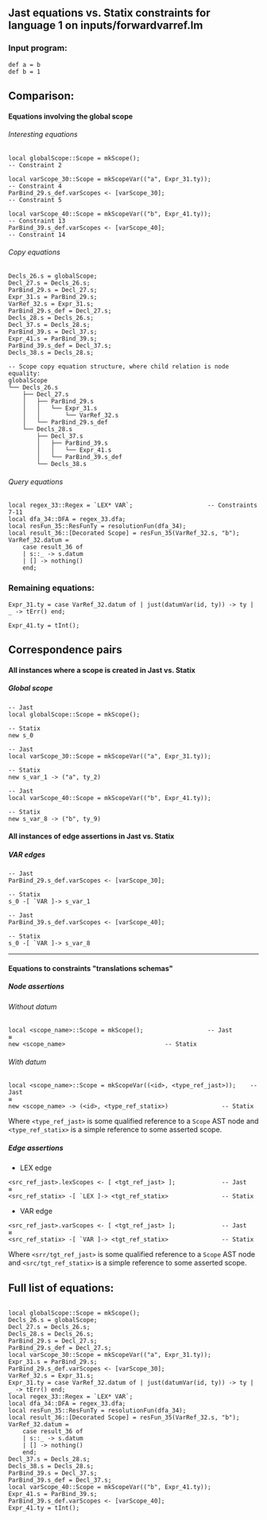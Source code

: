 ## Jast equations vs. Statix constraints for language 1 on inputs/forwardvarref.lm

### Input program:
```
def a = b
def b = 1
```

## Comparison:
#### Equations involving the global scope
###### Interesting equations
```
local globalScope::Scope = mkScope();                                   -- Constraint 2

local varScope_30::Scope = mkScopeVar(("a", Expr_31.ty));               -- Constraint 4
ParBind_29.s_def.varScopes <- [varScope_30];                            -- Constraint 5

local varScope_40::Scope = mkScopeVar(("b", Expr_41.ty));               -- Constraint 13
ParBind_39.s_def.varScopes <- [varScope_40];                            -- Constraint 14

```
###### Copy equations
```
Decls_26.s = globalScope;
Decl_27.s = Decls_26.s;
ParBind_29.s = Decl_27.s;
Expr_31.s = ParBind_29.s;
VarRef_32.s = Expr_31.s;
ParBind_29.s_def = Decl_27.s;
Decls_28.s = Decls_26.s;
Decl_37.s = Decls_28.s;
ParBind_39.s = Decl_37.s;
Expr_41.s = ParBind_39.s;
ParBind_39.s_def = Decl_37.s;
Decls_38.s = Decls_28.s;

-- Scope copy equation structure, where child relation is node equality:
globalScope
└── Decls_26.s
    ├── Decl_27.s
    │   ├── ParBind_29.s
    │   │   └── Expr_31.s
    │   │       └── VarRef_32.s
    │   └── ParBind_29.s_def
    └── Decls_28.s
        ├── Decl_37.s
        │   ├── ParBind_39.s
        │   │   └── Expr_41.s
        │   └── ParBind_39.s_def
        └── Decls_38.s
```

###### Query equations
```
local regex_33::Regex = `LEX* VAR`;				        -- Constraints 7-11
local dfa_34::DFA = regex_33.dfa;
local resFun_35::ResFunTy = resolutionFun(dfa_34);
local result_36::[Decorated Scope] = resFun_35(VarRef_32.s, "b");
VarRef_32.datum = 
	case result_36 of
	| s::_ -> s.datum
	| [] -> nothing()
	end;
```

### Remaining equations:
```
Expr_31.ty = case VarRef_32.datum of | just(datumVar(id, ty)) -> ty | _ -> tErr() end;

Expr_41.ty = tInt();
```


## Correspondence pairs
#### All instances where a scope is created in Jast vs. Statix
##### Global scope
```
-- Jast
local globalScope::Scope = mkScope();

-- Statix
new s_0
```

```
-- Jast
local varScope_30::Scope = mkScopeVar(("a", Expr_31.ty));

-- Statix
new s_var_1 -> ("a", ty_2)
```

```
-- Jast
local varScope_40::Scope = mkScopeVar(("b", Expr_41.ty));

-- Statix
new s_var_8 -> ("b", ty_9)
```

#### All instances of edge assertions in Jast vs. Statix
##### VAR edges
```
-- Jast
ParBind_29.s_def.varScopes <- [varScope_30];

-- Statix
s_0 -[ `VAR ]-> s_var_1
```

```
-- Jast
ParBind_39.s_def.varScopes <- [varScope_40];

-- Statix
s_0 -[ `VAR ]-> s_var_8
```


---

#### Equations to constraints "translations schemas"

##### Node assertions
###### Without datum
````
local <scope_name>::Scope = mkScope();					-- Jast
≡
new <scope_name>							-- Statix
````
###### With datum
````
local <scope_name>::Scope = mkScopeVar((<id>, <type_ref_jast>));	-- Jast
≡
new <scope_name> -> (<id>, <type_ref_statix>)				-- Statix
````
Where `<type_ref_jast>` is some qualified reference to a `Scope` AST node and `<type_ref_statix>` is a simple reference to some asserted scope.

##### Edge assertions
- LEX edge
```
<src_ref_jast>.lexScopes <- [ <tgt_ref_jast> ];				-- Jast
≡
<src_ref_statix> -[ `LEX ]-> <tgt_ref_statix>				-- Statix
```
- VAR edge
```
<src_ref_jast>.varScopes <- [ <tgt_ref_jast> ];				-- Jast
≡
<src_ref_statix> -[ `VAR ]-> <tgt_ref_statix>				-- Statix
```
Where `<srr/tgt_ref_jast>` is some qualified reference to a `Scope` AST node and `<src/tgt_ref_statix>` is a simple reference to some asserted scope.


## Full list of equations:
```

local globalScope::Scope = mkScope();
Decls_26.s = globalScope;
Decl_27.s = Decls_26.s;
Decls_28.s = Decls_26.s;
ParBind_29.s = Decl_27.s;
ParBind_29.s_def = Decl_27.s;
local varScope_30::Scope = mkScopeVar(("a", Expr_31.ty));
Expr_31.s = ParBind_29.s;
ParBind_29.s_def.varScopes <- [varScope_30];
VarRef_32.s = Expr_31.s;
Expr_31.ty = case VarRef_32.datum of | just(datumVar(id, ty)) -> ty | _ -> tErr() end;
local regex_33::Regex = `LEX* VAR`;
local dfa_34::DFA = regex_33.dfa;
local resFun_35::ResFunTy = resolutionFun(dfa_34);
local result_36::[Decorated Scope] = resFun_35(VarRef_32.s, "b");
VarRef_32.datum = 
	case result_36 of
	| s::_ -> s.datum
	| [] -> nothing()
	end;
Decl_37.s = Decls_28.s;
Decls_38.s = Decls_28.s;
ParBind_39.s = Decl_37.s;
ParBind_39.s_def = Decl_37.s;
local varScope_40::Scope = mkScopeVar(("b", Expr_41.ty));
Expr_41.s = ParBind_39.s;
ParBind_39.s_def.varScopes <- [varScope_40];
Expr_41.ty = tInt();
```